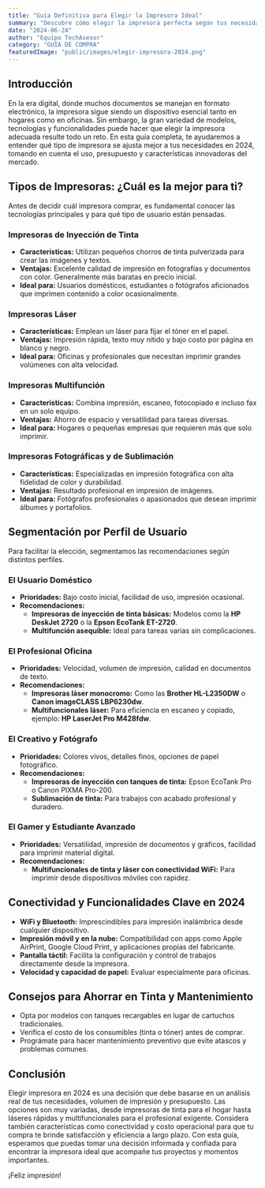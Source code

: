 ```yaml
---
title: "Guía Definitiva para Elegir la Impresora Ideal"
summary: "Descubre cómo elegir la impresora perfecta según tus necesidades, desde uso doméstico hasta profesional, y qué tecnologías están dominando el mercado."
date: "2024-06-24"
author: "Equipo TechAsesor"
category: "GUÍA DE COMPRA"
featuredImage: "public/images/elegir-impresora-2024.png"
---
```


## Introducción

En la era digital, donde muchos documentos se manejan en formato electrónico, la impresora sigue siendo un dispositivo esencial tanto en hogares como en oficinas. Sin embargo, la gran variedad de modelos, tecnologías y funcionalidades puede hacer que elegir la impresora adecuada resulte todo un reto. En esta guía completa, te ayudaremos a entender qué tipo de impresora se ajusta mejor a tus necesidades en 2024, tomando en cuenta el uso, presupuesto y características innovadoras del mercado.

## Tipos de Impresoras: ¿Cuál es la mejor para ti?

Antes de decidir cuál impresora comprar, es fundamental conocer las tecnologías principales y para qué tipo de usuario están pensadas.

### Impresoras de Inyección de Tinta

- **Características:** Utilizan pequeños chorros de tinta pulverizada para crear las imágenes y textos.
- **Ventajas:** Excelente calidad de impresión en fotografías y documentos con color. Generalmente más baratas en precio inicial.
- **Ideal para:** Usuarios domésticos, estudiantes o fotógrafos aficionados que imprimen contenido a color ocasionalmente.

### Impresoras Láser

- **Características:** Emplean un láser para fijar el tóner en el papel.
- **Ventajas:** Impresión rápida, texto muy nítido y bajo costo por página en blanco y negro.
- **Ideal para:** Oficinas y profesionales que necesitan imprimir grandes volúmenes con alta velocidad.

### Impresoras Multifunción

- **Características:** Combina impresión, escaneo, fotocopiado e incluso fax en un solo equipo.
- **Ventajas:** Ahorro de espacio y versatilidad para tareas diversas.
- **Ideal para:** Hogares o pequeñas empresas que requieren más que solo imprimir.

### Impresoras Fotográficas y de Sublimación

- **Características:** Especializadas en impresión fotográfica con alta fidelidad de color y durabilidad.
- **Ventajas:** Resultado profesional en impresión de imágenes.
- **Ideal para:** Fotógrafos profesionales o apasionados que desean imprimir álbumes y portafolios.

## Segmentación por Perfil de Usuario

Para facilitar la elección, segmentamos las recomendaciones según distintos perfiles.

### El Usuario Doméstico

- **Prioridades:** Bajo costo inicial, facilidad de uso, impresión ocasional.
- **Recomendaciones:**
  - **Impresoras de inyección de tinta básicas:** Modelos como la **HP DeskJet 2720** o la **Epson EcoTank ET-2720**.
  - **Multifunción asequible:** Ideal para tareas varias sin complicaciones.

### El Profesional Oficina

- **Prioridades:** Velocidad, volumen de impresión, calidad en documentos de texto.
- **Recomendaciones:**
  - **Impresoras láser monocromo:** Como las **Brother HL-L2350DW** o **Canon imageCLASS LBP6230dw**.
  - **Multifuncionales láser:** Para eficiencia en escaneo y copiado, ejemplo: **HP LaserJet Pro M428fdw**.

### El Creativo y Fotógrafo

- **Prioridades:** Colores vivos, detalles finos, opciones de papel fotográfico.
- **Recomendaciones:**
  - **Impresoras de inyección con tanques de tinta:** Epson EcoTank Pro o Canon PIXMA Pro-200.
  - **Sublimación de tinta:** Para trabajos con acabado profesional y duradero.

### El Gamer y Estudiante Avanzado

- **Prioridades:** Versatilidad, impresión de documentos y gráficos, facilidad para imprimir material digital.
- **Recomendaciones:**
  - **Multifuncionales de tinta y láser con conectividad WiFi:** Para imprimir desde dispositivos móviles con rapidez.

## Conectividad y Funcionalidades Clave en 2024

- **WiFi y Bluetooth:** Imprescindibles para impresión inalámbrica desde cualquier dispositivo.
- **Impresión móvil y en la nube:** Compatibilidad con apps como Apple AirPrint, Google Cloud Print, y aplicaciones propias del fabricante.
- **Pantalla táctil:** Facilita la configuración y control de trabajos directamente desde la impresora.
- **Velocidad y capacidad de papel:** Evaluar especialmente para oficinas.

## Consejos para Ahorrar en Tinta y Mantenimiento

- Opta por modelos con tanques recargables en lugar de cartuchos tradicionales.
- Verifica el costo de los consumibles (tinta o tóner) antes de comprar.
- Prográmate para hacer mantenimiento preventivo que evite atascos y problemas comunes.

## Conclusión

Elegir impresora en 2024 es una decisión que debe basarse en un análisis real de tus necesidades, volumen de impresión y presupuesto. Las opciones son muy variadas, desde impresoras de tinta para el hogar hasta láseres rápidas y multifuncionales para el profesional exigente. Considera también características como conectividad y costo operacional para que tu compra te brinde satisfacción y eficiencia a largo plazo. Con esta guía, esperamos que puedas tomar una decisión informada y confiada para encontrar la impresora ideal que acompañe tus proyectos y momentos importantes.

¡Feliz impresión!